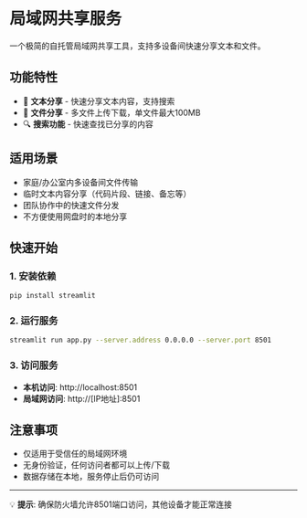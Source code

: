 # 局域网共享服务

一个极简的自托管局域网共享工具，支持多设备间快速分享文本和文件。

## 功能特性

- 📝 **文本分享** - 快速分享文本内容，支持搜索
- 📁 **文件分享** - 多文件上传下载，单文件最大100MB
- 🔍 **搜索功能** - 快速查找已分享的内容

## 适用场景

- 家庭/办公室内多设备间文件传输
- 临时文本内容分享（代码片段、链接、备忘等）
- 团队协作中的快速文件分发
- 不方便使用网盘时的本地分享

## 快速开始

### 1. 安装依赖
```bash
pip install streamlit
```

### 2. 运行服务
```bash
streamlit run app.py --server.address 0.0.0.0 --server.port 8501
```

### 3. 访问服务
- **本机访问**: http://localhost:8501
- **局域网访问**: http://[IP地址]:8501


## 注意事项

- 仅适用于受信任的局域网环境
- 无身份验证，任何访问者都可以上传/下载
- 数据存储在本地，服务停止后仍可访问

---

💡 **提示**: 确保防火墙允许8501端口访问，其他设备才能正常连接
